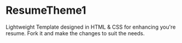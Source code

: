 # ResumeTheme1

Lightweight Template designed in HTML & CSS for enhancing you're resume. Fork it and make the changes to suit the needs.
